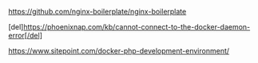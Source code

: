 https://github.com/nginx-boilerplate/nginx-boilerplate

[del]https://phoenixnap.com/kb/cannot-connect-to-the-docker-daemon-error[/del]

https://www.sitepoint.com/docker-php-development-environment/
